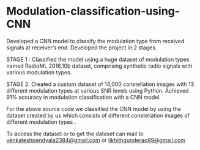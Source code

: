 # Modulation-classification-using-CNN
Developed a CNN model to classify the modulation type from received signals at receiver’s end. Developed the project in 2 stages.

STAGE 1 : Classified the model using a huge dataset of modulation types named RadioML 2016.10b dataset, comprising synthetic radio signals with various modulation types.

STAGE 2: Created a custom dataset of 14,000 constellation images with 13 different modulation types at various SNR levels using Python. Achieved 91% accuracy in modulation classification with a CNN model.


For the above source code we classified the CNN model by using the dataset created by us which consists of different constellation images of different modulation types . 

To access the dataset or to get the dataset can mail to venkateshpendyala2384@gmail.com or likhithgunderao99@gmail.com
